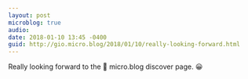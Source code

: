 ```yaml
---
layout: post
microblog: true
audio: 
date: 2018-01-10 13:45 -0400
guid: http://gio.micro.blog/2018/01/10/really-looking-forward.html
---
```

Really looking forward to the 🎼 micro.blog discover page. 😀
